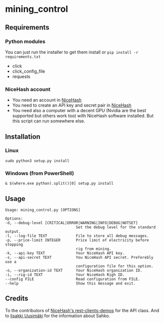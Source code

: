 # mining_control

## Requirements

### Python modules
You can just run the installer to get them install or `pip install -r requirements.txt`
- click
- click_config_file
- requests

### NiceHash account
- You need an account in [NiceHash](https://www.nicehash.com/my/register)
- You need to create an API key and secret pair in [NiceHash](https://www.nicehash.com/docs/)
- You need also a computer with a decent GPU (Nvidia are the best supported but others work too) with NiceHash software installed. But this script can run somewhere else.

## Installation

### Linux

  `sudo python3 setup.py install`

### Windows (from PowerShell)

  `& $(where.exe python).split()[0] setup.py install`

## Usage

  ```
Usage: mining_control.py [OPTIONS]

Options:
  -d, --debug-level [CRITICAL|ERROR|WARNING|INFO|DEBUG|NOTSET]
                                  Set the debug level for the standard output.
  -l, --log-file TEXT             File to store all debug messages.
  -p, --price-limit INTEGER       Price limit of electricity before stopping
                                  rig from mining.
  -k, --api-key TEXT              Your NiceHash API key.
  -s, --api-secret TEXT           You NiceHash API secret. Preferebly use a
                                  configuration file for this option.
  -o, --organization-id TEXT      Your NiceHash organization ID.
  -i, --rig-id TEXT               Your NiceHash Righ ID.
  --config FILE                   Read configuration from FILE.
  --help                          Show this message and exit.
```

## Credits
To the contributors of [NiceHash's rest-clients-demos](https://github.com/nicehash/rest-clients-demo/graphs/contributors) for the API class.
And to [Iisakki Uusimäki](https://www.linkedin.com/in/iisakkiuusimaki/) for the information about Sahko.